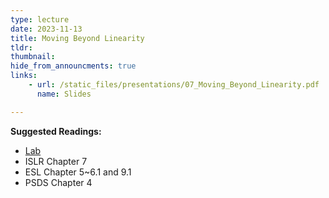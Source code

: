 ```yaml
---
type: lecture
date: 2023-11-13
title: Moving Beyond Linearity
tldr: 
thumbnail: 
hide_from_announcments: true
links: 
    - url: /static_files/presentations/07_Moving_Beyond_Linearity.pdf
      name: Slides

---
```

**Suggested Readings:**
- [Lab](https://github.com/phonchi/ISLP_labs/blob/main/Ch07-nonlin-lab.ipynb)
- ISLR Chapter 7
- ESL Chapter 5~6.1 and 9.1
- PSDS Chapter 4



